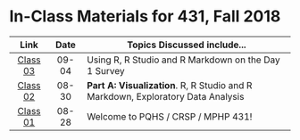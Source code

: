 # In-Class Materials for 431, Fall 2018

Link | Date | Topics Discussed include...
:----------: | :----------: | ------------------------------------------------------------------------------
[Class 03](https://github.com/THOMASELOVE/431-2018/tree/master/slides/class03) | 09-04 | Using R, R Studio and R Markdown on the Day 1 Survey
[Class 02](https://github.com/THOMASELOVE/431-2018/tree/master/slides/class02) | 08-30 | **Part A: Visualization**. R, R Studio and R Markdown, Exploratory Data Analysis
[Class 01](https://github.com/THOMASELOVE/431-2018/tree/master/slides/class01) | 08-28 | Welcome to PQHS / CRSP / MPHP 431!


